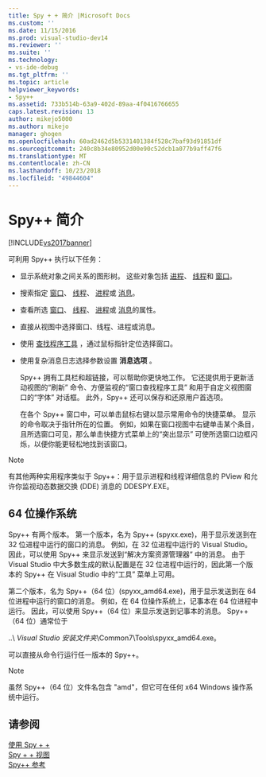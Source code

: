 ```yaml
---
title: Spy + + 简介 |Microsoft Docs
ms.custom: ''
ms.date: 11/15/2016
ms.prod: visual-studio-dev14
ms.reviewer: ''
ms.suite: ''
ms.technology:
- vs-ide-debug
ms.tgt_pltfrm: ''
ms.topic: article
helpviewer_keywords:
- Spy++
ms.assetid: 733b514b-63a9-402d-89aa-4f0416766655
caps.latest.revision: 13
author: mikejo5000
ms.author: mikejo
manager: ghogen
ms.openlocfilehash: 60ad2462d5b5331401384f528c7baf93d91851df
ms.sourcegitcommit: 240c8b34e80952d00e90c52dcb1a077b9aff47f6
ms.translationtype: MT
ms.contentlocale: zh-CN
ms.lasthandoff: 10/23/2018
ms.locfileid: "49844604"
---
```

# <a name="introducing-spy"></a>Spy++ 简介
[!INCLUDE[vs2017banner](../includes/vs2017banner.md)]

可利用 Spy++ 执行以下任务：  
  
- 显示系统对象之间关系的图形树。 这些对象包括 [进程](../debugger/processes-view.md)、 [线程](../debugger/threads-view.md)和 [窗口](../debugger/windows-view.md)。  
  
- 搜索指定 [窗口](../debugger/how-to-search-for-a-window-in-windows-view.md)、 [线程](../debugger/how-to-search-for-a-thread-in-threads-view.md)、 [进程](../debugger/how-to-search-for-a-process-in-processes-view.md)或 [消息](../debugger/how-to-search-for-a-message-in-messages-view.md)。  
  
- 查看所选 [窗口](../debugger/how-to-display-window-properties.md)、 [线程](../debugger/how-to-display-thread-properties.md)、 [进程](../debugger/how-to-display-process-properties.md)或 [消息](../debugger/how-to-display-message-properties.md)的属性。  
  
- 直接从视图中选择窗口、线程、进程或消息。  
  
- 使用 [查找程序工具](../debugger/how-to-use-the-finder-tool.md) ，通过鼠标指针定位选择窗口。  
  
- 使用复杂消息日志选择参数设置 **消息选项** 。  
  
  Spy++ 拥有工具栏和超链接，可以帮助你更快地工作。 它还提供用于更新活动视图的“刷新”  命令、方便监视的“窗口查找程序工具”  和用于自定义视图窗口的“字体”  对话框。 此外，Spy++ 还可以保存和还原用户首选项。  
  
  在各个 Spy++ 窗口中，可以单击鼠标右键以显示常用命令的快捷菜单。 显示的命令取决于指针所在的位置。 例如，如果在窗口视图中右键单击某个条目，且所选窗口可见，那么单击快捷方式菜单上的“突出显示”  可使所选窗口边框闪烁，以便你能更轻松地找到该窗口。  
  
> [!NOTE]
>  有其他两种实用程序类似于 Spy++：用于显示进程和线程详细信息的 PView 和允许你监视动态数据交换 (DDE) 消息的 DDESPY.EXE。  
  
## <a name="64-bit-operating-systems"></a>64 位操作系统  
 Spy++ 有两个版本。 第一个版本，名为 Spy++ (spyxx.exe)，用于显示发送到在 32 位进程中运行的窗口的消息。 例如，在 32 位进程中运行的 Visual Studio。 因此，可以使用 Spy++ 来显示发送到“解决方案资源管理器” 中的消息。 由于 Visual Studio 中大多数生成的默认配置是在 32 位进程中运行的，因此第一个版本的 Spy++ 在 Visual Studio 中的“工具”  菜单上可用。  
  
 第二个版本，名为 Spy++（64 位）(spyxx_amd64.exe)，用于显示发送到在 64 位进程中运行的窗口的消息。 例如，在 64 位操作系统上，记事本在 64 位进程中运行。 因此，可以使用 Spy++（64 位）来显示发送到记事本的消息。 Spy++ （64 位）通常位于  
  
 ..\\ *Visual Studio 安装文件夹*\Common7\Tools\spyxx_amd64.exe。  
  
 可以直接从命令行运行任一版本的 Spy++。  
  
> [!NOTE]
>  虽然 Spy++（64 位）文件名包含 "amd"，但它可在任何 x64 Windows 操作系统中运行。  
  
## <a name="see-also"></a>请参阅  
 [使用 Spy + +](../debugger/using-spy-increment.md)   
 [Spy + + 视图](../debugger/spy-increment-views.md)   
 [Spy++ 参考](../debugger/spy-increment-reference.md)




